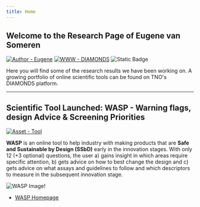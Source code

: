 ```yaml
---
title: Home
---
```


## Welcome to the Research Page of Eugene van Someren
[![Author - Eugene](https://img.shields.io/badge/Author-EPvanSomeren-blue&logo=github&color=blue)](https://evansomeren.github.io)
[![WWW - DIAMONDS](https://img.shields.io/badge/WWW-DIAMONDS-blue&logo=writedotas&color=blue)](https://diamonds.tno.nl)
![Static Badge](https://img.shields.io/badge/WWW-DIAMONDS-blue?logo=writedotas)

Here you will find some of the research results we have been working on. A growing portfolio of online scientific tools can be found on TNO's DIAMONDS platform.


---

## Scientific Tool Launched: WASP - Warning flags, design Advice & Screening Priorities

[![Asset - Tool](https://img.shields.io/badge/Asset--Type-Tool-Red?logo=academia&logoColor=red&color=red)](https://evansomeren.github.io/tags)

**WASP** is an online tool to help industry with making products that are **Safe and Sustainable by Design (SSbD)** early in the innovation stages. With only 12 (+3 optional) questions, the user a) gains insight in which areas require specific attention, b) gets advice on how to best change the design and c) gets advice on what assays and guidelines to follow and which descriptors to measure in the subsequent innovation stage.

![WASP Image!](https://diamonds.tno.nl/storage/projects/wasp/banner_1733816343.png)

- [WASP Homepage](https://diamonds.tno.nl/projects/wasp "WASP's Homepage on TNO's DIAMONDS platform")
